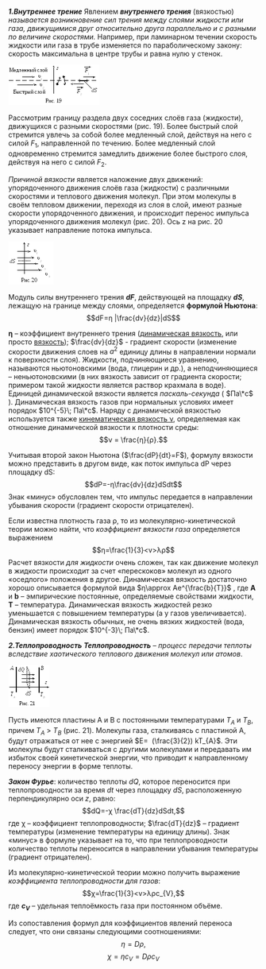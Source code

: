 **_1.Внутреннее трение_**
Явлением **_внутреннего трения_** (вязкостью) _называется возникновение сил трения между слоями жидкости или газа, движущимися друг относительно друга параллельно и с разными по величине скоростями._ Например, при ламинарном течении скорость жидкости или газа в трубе изменяется по параболическому закону: скорость максимальна в центре трубы и равна нулю у стенок.

![](./img/img-VmPzo_.png) 

Рассмотрим границу раздела двух соседних слоёв газа (жидкости), движущихся с разными скоростями (рис. 19). Более быстрый слой стремится увлечь за собой более медленный слой, действуя на него с силой $F_{1}$, направленной по течению. Более медленный слой одновременно стремится замедлить движение более быстрого слоя, действуя на него с силой $F_{2}$.

_Причиной вязкости_ является наложение двух движений: упорядоченного движения слоёв газа (жидкости) с различными скоростями и теплового движения молекул. При этом молекулы в своём тепловом движении, переходя из слоя в слой, имеют разные скорости упорядоченного движения, и происходит перенос импульса упорядоченного движения молекул (рис. 20). Ось z на рис. 20 указывает направление потока импульса.

![](./img/20240417104103.png)

Модуль силы внутреннего трения **_dF_**, действующей на площадку **_dS_**, лежащую на границе между слоями, определяется **формулой Ньютона**:
$$dF=η  |\frac{dv}{dz}|dS$$


**η** – коэффициент внутреннего трения (<u>динамическая вязкость</u>, или просто <u>вязкость</u>);  $\frac{dv}{dz}$ - градиент скорости (изменение скорости движения слоев на $a^2$ единицу длины в направлении нормали к поверхности слоя). Жидкости, подчиняющиеся уравнению, называются ньютоновскими (вода, глицерин и др.), а неподчиняющиеся – неньютоновскими (в них вязкость зависит от градиента скорости; примером такой жидкости является раствор крахмала в воде). Единицей динамической вязкости является _паскаль-секунда_ ( $Па\*c$ ). Динамическая вязкость газов при нормальных условиях имеет порядок $10^{-5}\; Па\*с$.
Наряду с динамической вязкостью используется также <u>кинематическая вязкость ν</u>, определяемая как отношение динамической вязкости к плотности среды:
$$ν = \frac{η}{ρ}.$$

Учитывая второй закон Ньютона ($\frac{dP}{dt}=F$), формулу вязкости можно представить в другом виде, как поток импульса dР через площадку dS:
$$dP=-η\frac{dv}{dz}dSdt$$
Знак «минус»  обусловлен тем, что импульс передается в направлении убывания скорости (градиент скорости отрицателен).

Если известна плотность газа ρ, то из молекулярно-кине­тической теории можно найти, что _коэффициент вязкости газа_ определяется выражением
$$η=\frac{1}{3}<v>λρ$$
Расчет вязкости _для жидкости_ очень сложен, так как движение молекул в жидкости происходит за счет «перескоков» молекул из одного «оседлого» положения в другое. Динамическая вязкость достаточно хорошо описывается формулой вида $η\approx Ae^{\frac{b}{T}}$ , где **А** и **b** – эмпирические постоянные, определяемые свойствами жидкости, **Т** – температура. Динамическая вязкость жидкостей резко уменьшается с повышением температуры (а у газов увеличивается). Динамическая вязкость обычных, не очень вязких жидкостей (вода, бензин) имеет порядок $10^{-3}\; Па\*с$.


**_2.Теплопроводность_**
_**Теплопроводность**_ – _процесс передачи теплоты вследствие хаотического теплового движения молекул или атомов_.

![](./img/img-K5oHug.png)

Пусть имеются пластины А и В с постоянными температурами $Т_{А}$ и $T_{B}$, причем $T_{A}$ > $Т_{B}$ (рис. 21). Молекулы газа, сталкиваясь с пластиной А, будут отражаться от нее с энергией $E=  (\frac{3}{2}) kT_{A}$. Эти молекулы будут сталкиваться с другими молекулами и передавать им избыток своей кинетической энергии, что приводит к направленному переносу энергии в форме теплоты.

_**Закон Фурье**_: количество теплоты _dQ_, которое переносится при теплопроводности за время _dt_ через площадку _dS_, расположенную перпендикулярно оси _z_, равно:
$$dQ=-χ \frac{dT}{dz}dSdt,$$
где χ – коэффициент теплопроводности; $\frac{dT}{dz}$ – градиент температуры (изменение температуры на единицу длины). Знак «минус» в формуле указывает на то, что при теплопроводности количество теплоты переносится в направлении убывания температуры (градиент отрицателен).

Из молекулярно-кинетической теории можно получить выражение _коэффициента теплопроводности для газов_:
$$χ=\frac{1}{3}<v>λρc_{V},$$
где **$c_{V}$** – удельная теплоёмкость газа при постоянном объёме.

Из сопоставления формул для коэффициентов явлений переноса следует, что они связаны следующими соотношениями:
$$η=Dρ,$$
$$χ=ηc_{V}=Dρc_{V}$$
